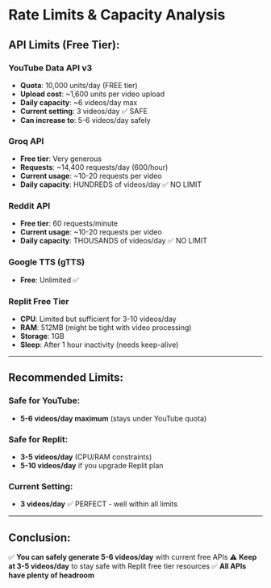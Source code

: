 # Rate Limits & Capacity Analysis

## API Limits (Free Tier):

### YouTube Data API v3
- **Quota**: 10,000 units/day (FREE tier)
- **Upload cost**: ~1,600 units per video upload
- **Daily capacity**: ~6 videos/day max
- **Current setting**: 3 videos/day ✅ SAFE
- **Can increase to**: 5-6 videos/day safely

### Groq API
- **Free tier**: Very generous
- **Requests**: ~14,400 requests/day (600/hour)
- **Current usage**: ~10-20 requests per video
- **Daily capacity**: HUNDREDS of videos/day ✅ NO LIMIT

### Reddit API
- **Free tier**: 60 requests/minute
- **Current usage**: ~10-20 requests per video  
- **Daily capacity**: THOUSANDS of videos/day ✅ NO LIMIT

### Google TTS (gTTS)
- **Free**: Unlimited ✅

### Replit Free Tier
- **CPU**: Limited but sufficient for 3-10 videos/day
- **RAM**: 512MB (might be tight with video processing)
- **Storage**: 1GB
- **Sleep**: After 1 hour inactivity (needs keep-alive)

---

## Recommended Limits:

### Safe for YouTube:
- **5-6 videos/day maximum** (stays under YouTube quota)

### Safe for Replit:
- **3-5 videos/day** (CPU/RAM constraints)
- **5-10 videos/day** if you upgrade Replit plan

### Current Setting:
- **3 videos/day** ✅ PERFECT - well within all limits

---

## Conclusion:

✅ **You can safely generate 5-6 videos/day** with current free APIs
⚠️ **Keep at 3-5 videos/day** to stay safe with Replit free tier resources
✅ **All APIs have plenty of headroom**

